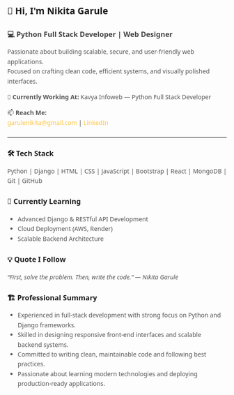 <div style="font-family: 'Segoe UI', Roboto, sans-serif; line-height:1.6; max-width:800px;">

  <h2 style="color:#1C1C1C;">👋 Hi, I'm <strong>Nikita Garule</strong></h2>
  <h3 style="color:#444;">💻 Python Full Stack Developer | Web Designer</h3>
  <p style="color:#555;">
    Passionate about building scalable, secure, and user-friendly web applications.<br>
    Focused on crafting clean code, efficient systems, and visually polished interfaces.
  </p>

  <p style="color:#555;">
    📍 <strong>Currently Working At:</strong> Kavya Infoweb — Python Full Stack Developer
  </p>

  <p style="color:#555;">
    📫 <strong>Reach Me:</strong><br>
    <a href="mailto:garulenikita@gmail.com" style="color:#FEC544; text-decoration:none;">garulenikita@gmail.com</a> | 
    <a href="https://linkedin.com/in/nikita-garule-181101258" style="color:#FEC544; text-decoration:none;">LinkedIn</a>
  </p>

  <hr style="border:none; border-top:2px solid #E8E8E8; margin:20px 0;">

  <h3 style="color:#1C1C1C;">🛠️ Tech Stack</h3>
  <p style="color:#555;">
    Python | Django | HTML | CSS | JavaScript | Bootstrap | React | MongoDB | Git | GitHub
  </p>

  <h3 style="color:#1C1C1C;">🌱 Currently Learning</h3>
  <ul style="color:#555;">
    <li>Advanced Django & RESTful API Development</li>
    <li>Cloud Deployment (AWS, Render)</li>
    <li>Scalable Backend Architecture</li>
  </ul>

  <h3 style="color:#1C1C1C;">💡 Quote I Follow</h3>
  <p style="color:#555; font-style:italic;">
    “First, solve the problem. Then, write the code.” — Nikita Garule
  </p>

  <h3 style="color:#1C1C1C;">🏗️ Professional Summary</h3>
  <ul style="color:#555;">
    <li>Experienced in full-stack development with strong focus on Python and Django frameworks.</li>
    <li>Skilled in designing responsive front-end interfaces and scalable backend systems.</li>
    <li>Committed to writing clean, maintainable code and following best practices.</li>
    <li>Passionate about learning modern technologies and deploying production-ready applications.</li>
  </ul>

</div>
